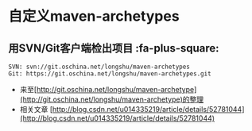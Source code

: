 # 自定义maven-archetypes

## 用SVN/Git客户端检出项目  :fa-plus-square: 

```
SVN: svn://git.oschina.net/longshu/maven-archetypes
Git: https://git.oschina.net/longshu/maven-archetypes.git
```

- 来至[http://git.oschina.net/longshu/maven-archetype](http://git.oschina.net/longshu/maven-archetype)的整理
- 相关文章 [http://blog.csdn.net/u014335219/article/details/52781044](http://blog.csdn.net/u014335219/article/details/52781044)
